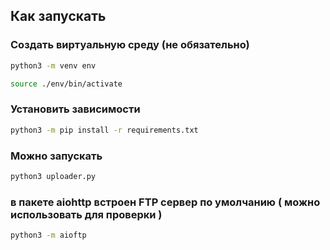 ## Как запускать

### Создать виртуальную среду (не обязательно)

```sh
python3 -m venv env
```

```sh
source ./env/bin/activate
```

### Установить зависимости

```sh
python3 -m pip install -r requirements.txt
```

### Можно запускать 

```sh
python3 uploader.py
```

### в пакете aiohttp встроен FTP сервер по умолчанию ( можно использовать для проверки )

```sh
python3 -m aioftp
```
